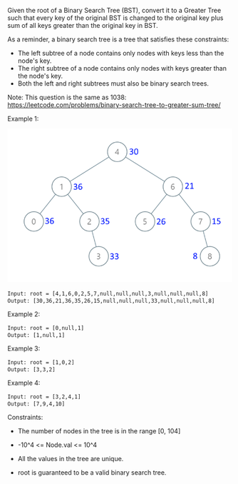 Given the root of a Binary Search Tree (BST), convert it to a Greater Tree such that every key of the original BST is changed to the original key plus sum of all keys greater than the original key in BST.

As a reminder, a binary search tree is a tree that satisfies these constraints:

- The left subtree of a node contains only nodes with keys less than the node's key.
- The right subtree of a node contains only nodes with keys greater than the node's key.
- Both the left and right subtrees must also be binary search trees.

Note: This question is the same as 1038: https://leetcode.com/problems/binary-search-tree-to-greater-sum-tree/

 

Example 1:

![Greater Tree](./tree.png)
```
Input: root = [4,1,6,0,2,5,7,null,null,null,3,null,null,null,8]
Output: [30,36,21,36,35,26,15,null,null,null,33,null,null,null,8]
```
Example 2:
```
Input: root = [0,null,1]
Output: [1,null,1]
```
Example 3:
```
Input: root = [1,0,2]
Output: [3,3,2]
```
Example 4:
```
Input: root = [3,2,4,1]
Output: [7,9,4,10]
```
 

Constraints:

- The number of nodes in the tree is in the range [0, 104]
  
- -10^4 <= Node.val <= 10^4
- All the values in the tree are unique.
- root is guaranteed to be a valid binary search tree.